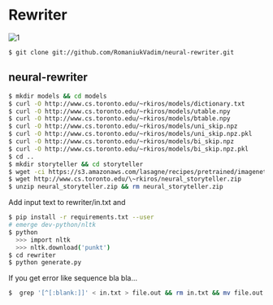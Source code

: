 # Rewriter

![1](https://i.imgur.com/hreoKKF.png)

```
$ git clone git://github.com/RomaniukVadim/neural-rewriter.git
```

## neural-rewriter

```sh
$ mkdir models && cd models
$ curl -O http://www.cs.toronto.edu/~rkiros/models/dictionary.txt
$ curl -O http://www.cs.toronto.edu/~rkiros/models/utable.npy
$ curl -O http://www.cs.toronto.edu/~rkiros/models/btable.npy
$ curl -O http://www.cs.toronto.edu/~rkiros/models/uni_skip.npz
$ curl -O http://www.cs.toronto.edu/~rkiros/models/uni_skip.npz.pkl
$ curl -O http://www.cs.toronto.edu/~rkiros/models/bi_skip.npz
$ curl -O http://www.cs.toronto.edu/~rkiros/models/bi_skip.npz.pkl
$ cd ..
$ mkdir storyteller && cd storyteller
$ wget -ci https://s3.amazonaws.com/lasagne/recipes/pretrained/imagenet/vgg19.pkl
$ wget http://www.cs.toronto.edu/\~rkiros/neural_storyteller.zip
$ unzip neural_storyteller.zip && rm neural_storyteller.zip
```

Add input text to rewriter/in.txt and

```sh
$ pip install -r requirements.txt --user
# emerge dev-python/nltk
$ python
  >>> import nltk
  >>> nltk.download('punkt')
$ cd rewriter
$ python generate.py

```

If you get error like sequence bla bla...
```sh
$  grep '[^[:blank:]]' < in.txt > file.out && rm in.txt && mv file.out in.txt
```
